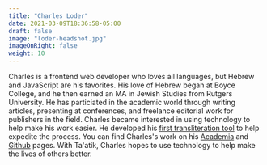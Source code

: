 ```yaml
---
title: "Charles Loder"
date: 2021-03-09T18:36:58-05:00
draft: false
image: "loder-headshot.jpg"
imageOnRight: false
weight: 10
---
```


Charles is a frontend web developer who loves all languages, but Hebrew and JavaScript are his favorites.
His love of Hebrew began at Boyce College, and he then earned an MA in Jewish Studies from Rutgers University.
He has particiated in the academic world through writing articles, presenting at conferences, and freelance editorial work for publishers in the field.
Charles became interested in using technology to help make his work easier.
He developed his [first transliteration tool](https://charlesloder.github.io/hebrewTransliteration/) to help expedite the process.
You can find Charles's work on his [Academia](https://independentresearcher.academia.edu/CharlesLoder) and [Github](https://github.com/charlesLoder) pages.
With Ta'atik, Charles hopes to use technology to help make the lives of others better.
